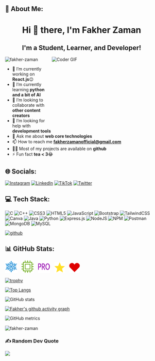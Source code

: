 ## 💫 About Me:
<h1 align="center">Hi 👋 there, I'm Fakher Zaman</h1>
<h2 align="center">I'm a Student, Learner, and Developer!</h2>
<img align="right" alt="Coder GIF" height=250 width=350 src="https://thumbs.gfycat.com/EvilNextDevilfish-small.gif" />

<p align="left"> <img src="https://komarev.com/ghpvc/?username=fakher-zaman&label=Profile%20views&color=0e75b6&style=flat" alt="fakher-zaman" /> </p>

- 🔭 I’m currently working on **React.js**:wink:
- 🌱 I’m currently learning **python and a bit of AI**
- 👯 I’m looking to collaborate with **other content creators**
- 🤝 I’m looking for help with **development tools**
- 💬 Ask me about **web core technologies**
- 📫 How to reach me **fakherzamanofficial@gmail.com** 
- 👨‍💻 Most of my projects are available on **github**
- ⚡ Fun fact **tea < 3**:joy:

## 🌐 Socials:
[![Instagram](https://img.shields.io/badge/Instagram-%23E4405F.svg?logo=Instagram&logoColor=white)](https://instagram.com/fakherzaman.pk) [![LinkedIn](https://img.shields.io/badge/LinkedIn-%230077B5.svg?logo=linkedin&logoColor=white)](https://linkedin.com/in/https://www.linkedin.com/in/fakher-zaman/) [![TikTok](https://img.shields.io/badge/TikTok-%23000000.svg?logo=TikTok&logoColor=white)](https://tiktok.com/@fakherzamanpk) [![Twitter](https://img.shields.io/badge/Twitter-%231DA1F2.svg?logo=Twitter&logoColor=white)](https://twitter.com/fakherzamanpk) 

## 💻 Tech Stack:
![C](https://img.shields.io/badge/c-%2300599C.svg?style=for-the-badge&logo=c&logoColor=white) ![C++](https://img.shields.io/badge/c++-%2300599C.svg?style=for-the-badge&logo=c%2B%2B&logoColor=white) ![CSS3](https://img.shields.io/badge/css3-%231572B6.svg?style=for-the-badge&logo=css3&logoColor=white) ![HTML5](https://img.shields.io/badge/html5-%23E34F26.svg?style=for-the-badge&logo=html5&logoColor=white) ![JavaScript](https://img.shields.io/badge/javascript-%23323330.svg?style=for-the-badge&logo=javascript&logoColor=%23F7DF1E) ![Bootstrap](https://img.shields.io/badge/bootstrap-%23563D7C.svg?style=for-the-badge&logo=bootstrap&logoColor=white) ![TailwindCSS](https://img.shields.io/badge/tailwindcss-%2338B2AC.svg?style=for-the-badge&logo=tailwind-css&logoColor=white) ![Canva](https://img.shields.io/badge/Canva-%2300C4CC.svg?style=for-the-badge&logo=Canva&logoColor=white) ![Java](https://img.shields.io/badge/java-%23ED8B00.svg?style=for-the-badge&logo=java&logoColor=white)  ![Python](https://img.shields.io/badge/python-3670A0?style=for-the-badge&logo=python&logoColor=ffdd54) ![Express.js](https://img.shields.io/badge/express.js-%23404d59.svg?style=for-the-badge&logo=express&logoColor=%2361DAFB) ![NodeJS](https://img.shields.io/badge/node.js-6DA55F?style=for-the-badge&logo=node.js&logoColor=white) ![NPM](https://img.shields.io/badge/NPM-%23000000.svg?style=for-the-badge&logo=npm&logoColor=white) ![Postman](https://img.shields.io/badge/Postman-FF6C37?style=for-the-badge&logo=postman&logoColor=white) ![MongoDB](https://img.shields.io/badge/MongoDB-%234ea94b.svg?style=for-the-badge&logo=mongodb&logoColor=white) ![MySQL](https://img.shields.io/badge/mysql-%2300f.svg?style=for-the-badge&logo=mysql&logoColor=white)

[<img src='https://cdn.jsdelivr.net/npm/simple-icons@3.0.1/icons/github.svg' alt='github' height='40'>](https://github.com/Fakher-Zaman)  

## 📊 GitHub Stats:
<a href='https://archiveprogram.github.com/'><img src='https://raw.githubusercontent.com/acervenky/animated-github-badges/master/assets/acbadge.gif' width='40' height='40'></a> <a href='https://docs.github.com/en/developers'><img src='https://raw.githubusercontent.com/acervenky/animated-github-badges/master/assets/devbadge.gif' width='40' height='40'></a> <a href='https://github.com/pricing'><img src='https://raw.githubusercontent.com/acervenky/animated-github-badges/master/assets/pro.gif' width='40' height='40'></a> <a href='https://stars.github.com/'><img src='https://raw.githubusercontent.com/acervenky/animated-github-badges/master/assets/starbadge.gif' width='35' height='35'></a> <a href='https://docs.github.com/en/github/supporting-the-open-source-community-with-github-sponsors'><img src='https://raw.githubusercontent.com/acervenky/animated-github-badges/master/assets/sponsorbadge.gif' width='35' height='35'></a> 

[![trophy](https://github-profile-trophy.vercel.app/?username=Fakher-Zaman)](https://github.com/ryo-ma/github-profile-trophy)

[![Top Langs](https://github-readme-stats.vercel.app/api/top-langs/?username=Fakher-Zaman)](https://github.com/anuraghazra/github-readme-stats)

![GitHub stats](https://github-readme-stats.vercel.app/api?username=Fakher-Zaman&show_icons=true&count_private=true)  

[![Fakher's github activity graph](https://github-readme-activity-graph.cyclic.app/graph?username=Fakher-Zaman&theme=light)](https://github.com/Fakher-Zaman/github-readme-activity-graph)

![GitHub metrics](https://metrics.lecoq.io/Fakher-Zaman)  

<p><img align="center" src="https://github-readme-streak-stats.herokuapp.com/?user=fakher-zaman&" alt="fakher-zaman" /></p>

### ✍️ Random Dev Quote
![](https://quotes-github-readme.vercel.app/api?type=horizontal&theme=light)
